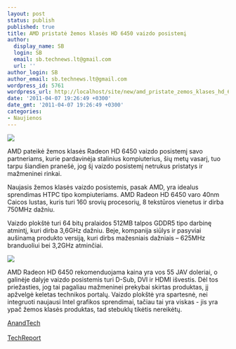 ```yaml
---
layout: post
status: publish
published: true
title: AMD pristatė žemos klasės HD 6450 vaizdo posistemį
author:
  display_name: SB
  login: SB
  email: sb.technews.lt@gmail.com
  url: ''
author_login: SB
author_email: sb.technews.lt@gmail.com
wordpress_id: 5761
wordpress_url: http://localhost/site/new/amd_pristate_zemos_klases_hd_6450_vaizdo_posistemi/
date: '2011-04-07 19:26:49 +0300'
date_gmt: '2011-04-07 19:26:49 +0300'
categories:
- Naujienos
---
```

<div class="imgright"><img src="http://technews.lt/upload/amd_radeon_graphics_new_logo.jpg"  /></div>
<p>AMD pateikė žemos klasės Radeon HD 6450 vaizdo posistemį savo partneriams, kurie pardavinėja stalinius kompiuterius, šių metų vasarį, tuo tarpu šiandien pranešė, jog šį vaizdo posistemį netrukus pristatys ir mažmeninei rinkai.</p>
<p>Naujasis žemos klasės vaizdo posistemis, pasak AMD, yra idealus sprendimas HTPC tipo kompiuteriams. AMD Radeon HD 6450 varo 40nm Caicos lustas, kuris turi 160 srovių procesorių, 8 tekstūros vienetus ir dirba 750MHz dažniu.</p>
<p>Vaizdo plokštė turi 64 bitų pralaidos 512MB talpos GDDR5 tipo darbinę atmintį, kuri dirba 3,6GHz dažniu. Beje, kompanija siūlys ir pasyviai aušinamą produkto versiją, kuri dirbs mažesniais dažniais – 625MHz branduoliui bei 3,2GHz atminčiai.</p>
<p><img src="http://technews.lt/upload/AMDRadeonHD6450.jpg" /></p>
<p>AMD Radeon HD 6450 rekomenduojama kaina yra vos 55 JAV doleriai, o galinėje dalyje vaizdo posistemis turi D-Sub, DVI ir HDMI išvestis. Dėl tos priežasties, jog tai pagaliau mažmeninei prekybai skirtas produktas, jį apžvelgė keletas technikos portalų. Vaizdo plokštė yra spartesnė, nei integruoti naujausi Intel grafikos sprendimai, tačiau tai yra viskas - jis yra ypač žemos klasės produktas, tad stebuklų tikėtis nereikėtų.</p>
<p><a class="ns" href="http://www.anandtech.com/show/4263/amds-radeon-hd-6450-uvd3-meets-htpc">AnandTech</a><br />
<br /><a class="ns" href="http://techreport.com/articles.x/20728">TechReport</a></p>
